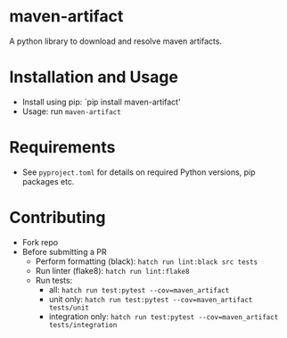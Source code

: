 # maven-artifact
A python library to download and resolve maven artifacts.

# Installation and Usage

 * Install using pip: `pip install maven-artifact'
 * Usage: run `maven-artifact` 

# Requirements

 * See `pyproject.toml` for details on required Python versions, pip packages etc.

# Contributing

 * Fork repo
 * Before submitting a PR
   * Perform formatting (black):  `hatch run lint:black src tests`
   * Run linter (flake8): `hatch run lint:flake8`
   * Run tests:
     * all: `hatch run test:pytest --cov=maven_artifact`
     * unit only: `hatch run test:pytest --cov=maven_artifact  tests/unit`
     * integration only: `hatch run test:pytest --cov=maven_artifact  tests/integration`
